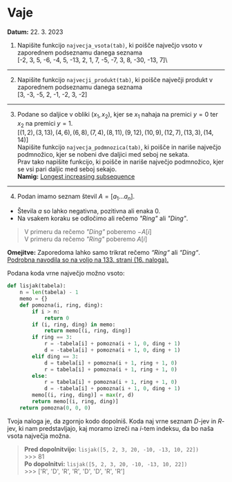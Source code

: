 # Vaje 
**Datum:** 22. 3. 2023 
1. Napišite funkcijo `najvecja_vsota(tab)`, ki poišče največjo vsoto v zaporednem podseznamu danega seznama <br>
[-2, 3, 5, -6, -4, 5, -13, 2, 1, 7, -5, -7, 3, 8, -30, -13, 7]\
---
2. Napišite funkcijo `najvecji_produkt(tab)`, ki poišče največji produkt v zaporednem podseznamu danega seznama <br>
[3, -3, -5, 2, -1, -2, 3, -2]
---
3. Podane so daljice v obliki $(x_1,x_2)$, kjer se $x_1$ nahaja na premici $y=0$ ter $x_2$ na premici $y=1$.<br>
$\Big[(1,2), (3,13), (4,6), (6,8), (7,4), (8,11), (9,12), (10,9), (12,7), (13,3), (14,14)\Big]$\
Napišite funkcijo `najvecja_podmnozica(tab)`, ki poišče in nariše največjo podmnožico, kjer se nobeni dve daljici med seboj ne sekata.\
Prav tako napišite funkcijo, ki poišče in nariše največjo podmnožico, kjer se vsi pari daljic med seboj sekajo.\
**Namig:** [Longest increasing subsequence](https://en.wikipedia.org/wiki/Longest_increasing_subsequence)
---
4. Podan imamo seznam števil $A=[a_1 \ldots a_n]$.
* Števila $a$ so lahko negativna, pozitivna ali enaka 0.
* Na vsakem koraku se odločimo ali rečemo *"Ring"* ali *"Ding"*.
> V primeru da rečemo *"Ding"* poberemo $-A[i]$\
> V primeru da rečemo *"Ring"* poberemo $A[i]$

**Omejitve:** Zaporedoma lahko samo trikrat rečemo *“Ring“* ali *“Ding“*.\
[Podrobna navodila so na voljo na 133. strani (16. naloga).](https://jeffe.cs.illinois.edu/teaching/algorithms/book/Algorithms-JeffE.pdf)

Podana koda vrne največjo možno vsoto:
```python
def lisjak(tabela):
    n = len(tabela) - 1
    memo = {}
    def pomozna(i, ring, ding):
        if i > n:
            return 0
        if (i, ring, ding) in memo:
            return memo[(i, ring, ding)]
        if ring == 3:
            r = -tabela[i] + pomozna(i + 1, 0, ding + 1)
            d = -tabela[i] + pomozna(i + 1, 0, ding + 1)
        elif ding == 3:
            d = tabela[i] + pomozna(i + 1, ring + 1, 0)
            r = tabela[i] + pomozna(i + 1, ring + 1, 0)
        else:
            r = tabela[i] + pomozna(i + 1, ring + 1, 0)
            d = -tabela[i] + pomozna(i + 1, 0, ding + 1)
        memo[(i, ring, ding)] = max(r, d)
        return memo[(i, ring, ding)]
    return pomozna(0, 0, 0)
```
Tvoja naloga je, da zgornjo kodo dopolniš. Koda naj vrne seznam $D$-jev in $R$-jev, ki nam predstavljajo, kaj moramo izreči na $i$-tem indeksu, da bo naša vsota največja možna.
> **Pred dopolnitvijo:** `lisjak([5, 2, 3, 20, -10, -13, 10, 22])`\
> \>>> 81\
> **Po dopolnitvi:** `lisjak([5, 2, 3, 20, -10, -13, 10, 22])`\
> \>>> ['R', 'D', 'R', 'R', 'D', 'D', 'R', 'R']